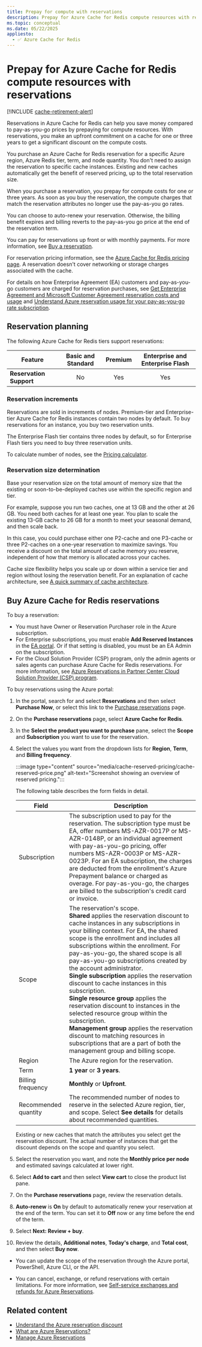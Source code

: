 ```yaml
---
title: Prepay for compute with reservations
description: Prepay for Azure Cache for Redis compute resources with reservations.
ms.topic: conceptual
ms.date: 05/22/2025
appliesto:
  - ✅ Azure Cache for Redis
---
```


# Prepay for Azure Cache for Redis compute resources with reservations

[!INCLUDE [cache-retirement-alert](includes/cache-retirement-alert.md)]

Reservations in Azure Cache for Redis can help you save money compared to pay-as-you-go prices by prepaying for compute resources. With reservations, you make an upfront commitment on a cache for one or three years to get a significant discount on the compute costs.

You purchase an Azure Cache for Redis reservation for a specific Azure region, Azure Redis tier, term, and node quantity. You don't need to assign the reservation to specific cache instances. Existing and new caches automatically get the benefit of reserved pricing, up to the total reservation size.

When you purchase a reservation, you prepay for compute costs for one or three years. As soon as you buy the reservation, the compute charges that match the reservation attributes no longer use the pay-as-you go rates.

You can choose to auto-renew your reservation. Otherwise, the billing benefit expires and billing reverts to the pay-as-you go price at the end of the reservation term.

You can pay for reservations up front or with monthly payments. For more information, see [Buy a reservation](/azure/cost-management-billing/reservations/prepare-buy-reservation).

For reservation pricing information, see the [Azure Cache for Redis pricing page](https://azure.microsoft.com/pricing/details/cache). A reservation doesn't cover networking or storage charges associated with the cache.

For details on how Enterprise Agreement (EA) customers and pay-as-you-go customers are charged for reservation purchases, see [Get Enterprise Agreement and Microsoft Customer Agreement reservation costs and usage](/azure/cost-management-billing/reservations/understand-reserved-instance-usage-ea) and [Understand Azure reservation usage for your pay-as-you-go rate subscription](/azure/cost-management-billing/reservations/understand-reserved-instance-usage).

## Reservation planning

The following Azure Cache for Redis tiers support reservations:

| Feature | Basic and Standard | Premium | Enterprise and Enterprise Flash |
|-- |:-: | :-: |:-:|
|**Reservation Support** | No        |Yes     |      Yes   |

### Reservation increments

Reservations are sold in increments of nodes. Premium-tier and Enterprise-tier Azure Cache for Redis instances contain two nodes by default. To buy reservations for an instance, you buy two reservation units.

The Enterprise Flash tier contains three nodes by default, so for Enterprise Flash tiers you need to buy three reservation units.

To calculate number of nodes, see the [Pricing calculator](https://azure.microsoft.com/pricing/calculator/).

### Reservation size determination

Base your reservation size on the total amount of memory size that the existing or soon-to-be-deployed caches use within the specific region and tier.

For example, suppose you run two caches, one at 13 GB and the other at 26 GB. You need both caches for at least one year. You plan to scale the existing 13-GB cache to 26 GB for a month to meet your seasonal demand, and then scale back.

In this case, you could purchase either one P2-cache and one P3-cache or three P2-caches on a one-year reservation to maximize savings. You receive a discount on the total amount of cache memory you reserve, independent of how that memory is allocated across your caches.

Cache size flexibility helps you scale up or down within a service tier and region without losing the reservation benefit. For an explanation of cache architecture, see [A quick summary of cache architecture](cache-failover.md#a-quick-summary-of-cache-architecture).

## Buy Azure Cache for Redis reservations

To buy a reservation:

- You must have Owner or Reservation Purchaser role in the Azure subscription.
- For Enterprise subscriptions, you must enable **Add Reserved Instances** in the [EA portal](https://ea.azure.com/). Or if that setting is disabled, you must be an EA Admin on the subscription.
- For the Cloud Solution Provider (CSP) program, only the admin agents or sales agents can purchase Azure Cache for Redis reservations. For more information, see [Azure Reservations in Partner Center Cloud Solution Provider (CSP) program](/partner-center/azure-reservations).

To buy reservations using the Azure portal:

1. In the portal, search for and select **Reservations** and then select **Purchase Now**, or select this link to the [Purchase reservations](https://portal.azure.com/#blade/Microsoft_Azure_Reservations/CreateBlade/) page.
1. On the **Purchase reservations** page, select **Azure Cache for Redis**.
1. In the **Select the product you want to purchase** pane, select the **Scope** and **Subscription** you want to use for the reservation.
1. Select the values you want from the dropdown lists for **Region**, **Term**, and **Billing frequency**.

   :::image type="content" source="media/cache-reserved-pricing/cache-reserved-price.png" alt-text="Screenshot showing an overview of reserved pricing.":::

   The following table describes the form fields in detail.

   | Field | Description |
   | ------------ | ------- |
   | Subscription   | The subscription used to pay for the reservation. The subscription type must be EA, offer numbers MS-AZR-0017P or MS-AZR-0148P, or an individual agreement with pay-as-you-go pricing, offer numbers MS-AZR-0003P or MS-AZR-0023P. For an EA subscription, the charges are deducted from the enrollment's Azure Prepayment balance or charged as overage. For pay-as-you-go, the charges are billed to the subscription's credit card or invoice.|
   | Scope | The reservation's scope. <br>**Shared** applies the reservation discount to cache instances in any subscriptions in your billing context. For EA, the shared scope is the enrollment and includes all subscriptions within the enrollment. For pay-as-you-go, the shared scope is all pay-as-you-go subscriptions created by the account administrator. <br>**Single subscription** applies the reservation discount to cache instances in this subscription. <br>**Single resource group** applies the reservation discount to instances in the selected resource group within the subscription. <br>**Management group** applies the reservation discount to matching resources in subscriptions that are a part of both the management group and billing scope.|
   | Region | The Azure region for the reservation.|
   | Term | **1 year** or **3 years**.|
   | Billing frequency | **Monthly** or **Upfront**.
   | Recommended quantity | The recommended number of nodes to reserve in the selected Azure region, tier, and scope. Select **See details** for details about recommended quantities.|

   Existing or new caches that match the attributes you select get the reservation discount. The actual number of instances that get the discount depends on the scope and quantity you select.

1. Select the reservation you want, and note the **Monthly price per node** and estimated savings calculated at lower right.
1. Select **Add to cart** and then select **View cart** to close the product list pane.
1. On the **Purchase reservations** page, review the reservation details.
1. **Auto-renew** is **On** by default to automatically renew your reservation at the end of the term. You can set it to **Off** now or any time before the end of the term.
1. Select **Next: Review + buy**.
1. Review the details, **Additional notes**, **Today's charge**, and **Total cost**, and then select **Buy now**.

- You can update the scope of the reservation through the Azure portal, PowerShell, Azure CLI, or the API.

- You can cancel, exchange, or refund reservations with certain limitations. For more information, see [Self-service exchanges and refunds for Azure Reservations](/azure/cost-management-billing/reservations/exchange-and-refund-azure-reservations).

## Related content

- [Understand the Azure reservation discount](/azure/cost-management-billing/reservations/understand-azure-cache-for-redis-reservation-charges)
- [What are Azure Reservations?](/azure/cost-management-billing/reservations/save-compute-costs-reservations)
- [Manage Azure Reservations](/azure/cost-management-billing/reservations/manage-reserved-vm-instance)

